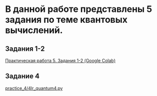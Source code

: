 
# В данной работе представлены 5 задания по теме квантовых вычислений.

## Задания 1-2
[Практическая работа 5. Задания 1-2 (Google Colab)](https://colab.research.google.com/drive/1wGLnoIn_l7n86S_I-YQKTvUHSmglRObt)

## Задание 4
[practice_4/4lr_quantum4.py](https://github.com/cl7paBka/quantum-computing-bonch/blob/main/practice_5/5lr_quantum3.py)

